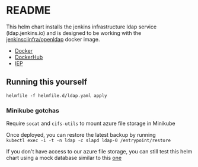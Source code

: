 # README

This helm chart installs the jenkins infrastructure ldap service (ldap.jenkins.io) and is designed to be working with the [jenkinsciinfra/openldap](https://github.com/jenkinsciinfra/openldap) docker image.

- [Docker](https://github.com/jenkins-infra/ldap)
- [DockerHub](https://hub.docker.com/r/jenkinsciinfra/ldap)
- [IEP](https://github.com/jenkins-infra/iep/tree/master/iep-008)


## Running this yourself

`helmfile -f helmfile.d/ldap.yaml apply`

 ### Minikube gotchas

Require `socat` and `cifs-utils` to mount azure file storage in Minikube

Once deployed, you can restore the latest backup by running  
`kubectl exec -i -t -n ldap -c slapd ldap-0 /entrypoint/restore`

If you don't have access to our azure file storage, you can still test this helm chart using a mock database similar to this [one](https://github.com/jenkins-infra/ldap/blob/master/mock.ldif)
